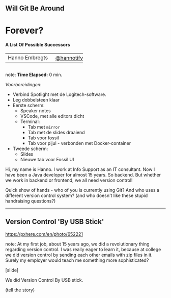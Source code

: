<h2>Will Git Be Around</h2>
<h1>Forever?</h1>
<h4>A List Of Possible Successors</h4>
<table>
    <tr>
        <td style="vertical-align: middle;">Hanno Embregts</td>
        <td style="text-align: right;"><img width="20%" data-src="img/icons/twitter-white.png" class="no-background"/></td>
        <td style="vertical-align: middle; padding: 0 0 0 0"><a href="https://www.twitter.com/hannotify">@hannotify</a></td>
    </tr>
</table>
<img data-src="img/logos/frontmania.png" width="25%" class="no-background"/>
<br/>

note:
**Time Elapsed:** 0 min.

*Voorbereidingen*:

* Verbind Spotlight met de Logitech-software.
* Leg dobbelsteen klaar
* Eerste scherm:
  * Speaker notes
  * VSCode, met alle editors dicht
  * Terminal:
    * Tab met `mirror`
    * Tab met de slides draaiend
    * Tab voor fossil
    * Tab voor pijul - verbonden met Docker-container
* Tweede scherm:
  * Slides
  * Nieuwe tab voor Fossil UI

Hi, my name is Hanno. 
I work at Info Support as an IT consultant.
Now I have been a Java developer for almost 15 years.
So backend. But whether we work in backend or frontend, we all need version control!

Quick show of hands - who of you is currently using Git?
And who uses a different version control system?
(and who doesn't like these stupid handraising questions?)

---

<!-- .slide: data-background="img/background/usb-sticks.jpg" data-background-color="black" data-background-opacity="0.3"-->

## Version Control 'By USB Stick' <!-- .element: class="fragment" -->

<https://pxhere.com/en/photo/652221> <!-- .element: class="attribution" -->

note:
At my first job, about 15 years ago, we did a revolutionary thing regarding version control.
I was really eager to learn it, because at college we did version control by sending each other emails with zip files in it.
Surely my employer would teach me something more sophisticated?

[slide]

We did Version Control By USB stick.

(tell the story)
